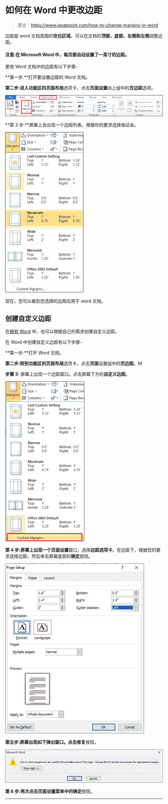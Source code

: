 # 如何在 Word 中更改边距

> 原文：<https://www.javatpoint.com/how-to-change-margins-in-word>

边距是 word 文档周围的**空白区域**。可以在文档的**顶部、底部、右侧和左侧**调整边距。

#### 注意:在 Microsoft Word 中，每页都自动设置了一英寸的边距。

更改 Word 文档中的边距有以下步骤-

**第一步:**打开要设置边距的 Word 文档。

**第二步:**进入功能区的**页面布局**选项卡，点击**页面设置**向上组中的**页边距**选项。

![How to change margins in Word](img/c72157bdc95e3485b0b4c3d26a54af6a.png)

**第 3 步:**屏幕上会出现一个边距列表。根据你的要求选择保证金。

![How to change margins in Word](img/8a89b2d53ef92a24f9dbbff27bfdb320.png)

现在，您可以看到您选择的边距应用于 word 文档。

## 创建自定义边距

在[微软 Word](https://www.javatpoint.com/ms-word-tutorial) 中，也可以根据自己的需求创建自定义边距。

在 Word 中创建自定义边距有以下步骤-

**第一步:**打开 Word 文档。

**第二步:**转到功能区的**页面布局**选项卡，点击**页面**设置组中的**页边距**。M

**步骤 3:** 屏幕上出现一个边距窗口。点击屏幕下方的**自定义边距**。

![How to change margins in Word](img/c3b95684a461c945797bd3af6bca320f.png)

**第 4 步:**屏幕上出现一个**页面设置**窗口，选择**边距选项卡**。在边距下，根据您的要求选择边距，然后单击屏幕底部的**确定**按钮。

![How to change margins in Word](img/566f19537ab488e612e45871f40db27d.png)

**第五步:**屏幕出现如下弹出窗口。点击**修复**按钮。

![How to change margins in Word](img/1380f494ff9fffe228f9018f15be16b5.png)

**第 6 步:**再次点击页面设置菜单中的**确定**按钮。

* * *